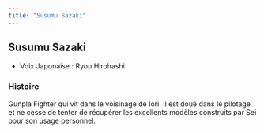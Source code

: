 ```yaml
---
title: "Susumu Sazaki"
---
```


Susumu Sazaki
-------------





* Voix Japonaise : Ryou Hirohashi


### Histoire


Gunpla Fighter qui vit dans le voisinage de Iori. Il est doué dans le pilotage et ne cesse de tenter de récupérer les excellents modèles construits par Sei pour son usage personnel.


